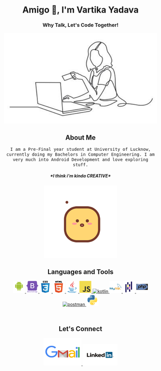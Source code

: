 <h1 align="center">Amigo 👋, I'm Vartika Yadava</h1>
<h3 align="center">Why Talk, Let's Code Together!</h3>

<img src="https://github.com/Vartika2187/Vartika2187/blob/main/da19ceb7b0c06a5ddefc6382d4fc04e3.jpg" width="100%" height="300px">

<h2 align="center"> About Me</h2>
<p align="center"><samp>I am a Pre-Final year student at University of Lucknow, currently doing my Bachelors in Computer Engineering.
  I am very much into Android Development and love exploring stuff.</samp><br></p>
  
 <h5 align="center"><i>*I think i'm kinda CREATIVE*</i></h5>
 <p align="center"><a href="https://github.com/Vartika2187/Vartika2187/blob/main/gif.gif"><img src="gif.gif"/></a></p>

<h2 align="center">Languages and Tools</h2>
<p align="center"> <a href="https://developer.android.com" target="_blank" rel="noreferrer"> <img src="https://raw.githubusercontent.com/devicons/devicon/master/icons/android/android-original-wordmark.svg" alt="android" width="40" height="40"/> </a> <a href="https://getbootstrap.com" target="_blank" rel="noreferrer"> <img src="https://raw.githubusercontent.com/devicons/devicon/master/icons/bootstrap/bootstrap-plain-wordmark.svg" alt="bootstrap" width="40" height="40"/> </a> <a href="https://www.w3schools.com/css/" target="_blank" rel="noreferrer"> <img src="https://raw.githubusercontent.com/devicons/devicon/master/icons/css3/css3-original-wordmark.svg" alt="css3" width="40" height="40"/> </a> <a href="https://www.w3.org/html/" target="_blank" rel="noreferrer"> <img src="https://raw.githubusercontent.com/devicons/devicon/master/icons/html5/html5-original-wordmark.svg" alt="html5" width="40" height="40"/> </a> <a href="https://www.java.com" target="_blank" rel="noreferrer"> <img src="https://raw.githubusercontent.com/devicons/devicon/master/icons/java/java-original.svg" alt="java" width="40" height="40"/> </a> <a href="https://developer.mozilla.org/en-US/docs/Web/JavaScript" target="_blank" rel="noreferrer"> <img src="https://raw.githubusercontent.com/devicons/devicon/master/icons/javascript/javascript-original.svg" alt="javascript" width="40" height="40"/> </a> <a href="https://kotlinlang.org" target="_blank" rel="noreferrer"> <img src="https://www.vectorlogo.zone/logos/kotlinlang/kotlinlang-icon.svg" alt="kotlin" width="40" height="40"/> </a> <a href="https://www.mysql.com/" target="_blank" rel="noreferrer"> <img src="https://raw.githubusercontent.com/devicons/devicon/master/icons/mysql/mysql-original-wordmark.svg" alt="mysql" width="40" height="40"/> </a> <a href="https://pandas.pydata.org/" target="_blank" rel="noreferrer"> <img src="https://raw.githubusercontent.com/devicons/devicon/2ae2a900d2f041da66e950e4d48052658d850630/icons/pandas/pandas-original.svg" alt="pandas" width="40" height="40"/> </a> <a href="https://www.php.net" target="_blank" rel="noreferrer"> <img src="https://raw.githubusercontent.com/devicons/devicon/master/icons/php/php-original.svg" alt="php" width="40" height="40"/> </a> <a href="https://postman.com" target="_blank" rel="noreferrer"> <img src="https://www.vectorlogo.zone/logos/getpostman/getpostman-icon.svg" alt="postman" width="40" height="40"/> </a> <a href="https://www.python.org" target="_blank" rel="noreferrer"> <img src="https://raw.githubusercontent.com/devicons/devicon/master/icons/python/python-original.svg" alt="python" width="40" height="40"/> </a></p><br>

<h2 align="center">Let's Connect</h2>
<p align="center"> <a href="mailto:vartikayadav42541@gmail.com"> <img src="https://github.com/Vartika2187/Vartika2187/blob/main/mail.png" alt="android" width="125" height="90"/> </a><a href="https://www.linkedin.com/in/vartika-yadava/" rel="noreferrer"> <img src="https://github.com/Vartika2187/Vartika2187/blob/main/in.png.png" alt="android" width="115" height="70"/> </a>
